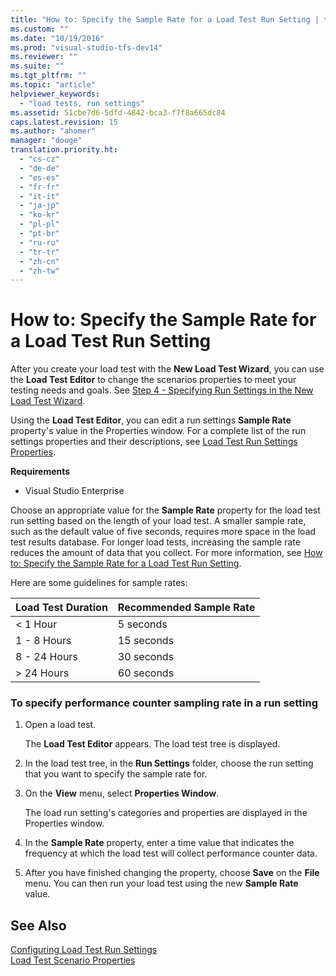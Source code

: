 ```yaml
---
title: "How to: Specify the Sample Rate for a Load Test Run Setting | testtitle"
ms.custom: ""
ms.date: "10/19/2016"
ms.prod: "visual-studio-tfs-dev14"
ms.reviewer: ""
ms.suite: ""
ms.tgt_pltfrm: ""
ms.topic: "article"
helpviewer_keywords: 
  - "load tests, run settings"
ms.assetid: 51cbe7d6-5dfd-4842-bca3-f7f8a665dc84
caps.latest.revision: 15
ms.author: "ahomer"
manager: "douge"
translation.priority.ht: 
  - "cs-cz"
  - "de-de"
  - "es-es"
  - "fr-fr"
  - "it-it"
  - "ja-jp"
  - "ko-kr"
  - "pl-pl"
  - "pt-br"
  - "ru-ru"
  - "tr-tr"
  - "zh-cn"
  - "zh-tw"
---
```

# How to: Specify the Sample Rate for a Load Test Run Setting
After you create your load test with the **New Load Test Wizard**, you can use the **Load Test Editor** to change the scenarios properties to meet your testing needs and goals. See [Step 4 - Specifying Run Settings in the New Load Test Wizard](../test_notintoc/creating-load-tests.md#CreatingLoadTestsUsingWizardStep4).  
  
 Using the **Load Test Editor**, you can edit a run settings **Sample Rate** property's value in the Properties window. For a complete list of the run settings properties and their descriptions, see [Load Test Run Settings Properties](../test/load-test-run-settings-properties.md).  
  
 **Requirements**  
  
-   Visual Studio Enterprise  
  
 Choose an appropriate value for the **Sample Rate** property for the load test run setting based on the length of your load test. A smaller sample rate, such as the default value of five seconds, requires more space in the load test results database. For longer load tests, increasing the sample rate reduces the amount of data that you collect. For more information, see [How to: Specify the Sample Rate for a Load Test Run Setting](../test/how-to--specify-the-sample-rate-for-a-load-test-run-setting.md).  
  
 Here are some guidelines for sample rates:  
  
|Load Test Duration|Recommended Sample Rate|  
|------------------------|-----------------------------|  
|\< 1 Hour|5 seconds|  
|1 - 8 Hours|15 seconds|  
|8 - 24 Hours|30 seconds|  
|> 24 Hours|60 seconds|  
  
### To specify performance counter sampling rate in a run setting  
  
1.  Open a load test.  
  
     The **Load Test Editor** appears. The load test tree is displayed.  
  
2.  In the load test tree, in the **Run Settings** folder, choose the run setting that you want to specify the sample rate for.  
  
3.  On the **View** menu, select **Properties Window**.  
  
     The load run setting's categories and properties are displayed in the Properties window.  
  
4.  In the **Sample Rate** property, enter a time value that indicates the frequency at which the load test will collect performance counter data.  
  
5.  After you have finished changing the property, choose **Save** on the **File** menu. You can then run your load test using the new **Sample Rate** value.  
  
## See Also  
 [Configuring Load Test Run Settings](../test/configuring-load-test-run-settings.md)   
 [Load Test Scenario Properties](../test/load-test-scenario-properties.md)